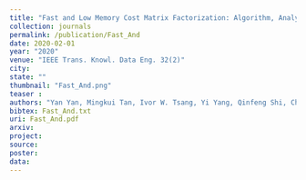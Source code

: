 ```yaml
---
title: "Fast and Low Memory Cost Matrix Factorization: Algorithm, Analysis, and Case Study"
collection: journals
permalink: /publication/Fast_And
date: 2020-02-01
year: "2020"
venue: "IEEE Trans. Knowl. Data Eng. 32(2)"
city: 
state: ""
thumbnail: "Fast_And.png"
teaser : 
authors: "Yan Yan, Mingkui Tan, Ivor W. Tsang, Yi Yang, Qinfeng Shi, Chengqi Zhang"
bibtex: Fast_And.txt
uri: Fast_And.pdf
arxiv: 
project: 
source:
poster: 
data:
---
```

